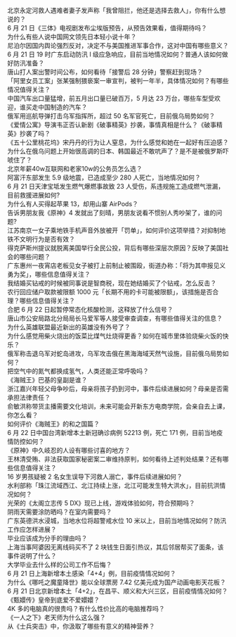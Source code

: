 北京永定河救人遇难者妻子发声称「我曾阻拦，他还是选择去救人」，你有什么想说的？  
6 月 21 日《三体》电视剧发布尘埃版预告，从预告效果看，值得期待吗？  
为什么有些人说中国网文领先日本轻小说十年？  
尼泊尔因国内舆论强烈反对，决定不与美国推进军事合作，这对中国有哪些意义？  
6 月 21 日 19 时广东启动防汛 Ⅰ 级应急响应，目前当地情况如何？普通人该如何做好防汛准备？  
唐山打人案出警时间公布，如何看待「接警后 28 分钟」警察赶到现场？  
「阿里女员工案」张某强制猥亵案一审宣判，被判一年半，具体情况如何？有哪些情况值得关注？  
中国汽车出口量猛增，前五月出口量已破百万，5 月达 23 万台，哪些车型受欢迎，谁买走中国制造的汽车？  
俄军用巡航导弹打击乌军指挥所，超过 50 名军官死亡，目前俄乌局势如何？  
《爱情公寓》导演韦正否认新剧《破事精英》抄袭，事情真相是什么？《破事精英》抄袭了吗？  
《五十公里桃花坞》宋丹丹的行为让人窒息，为什么感觉和她在一起好有压迫感？  
为什么在俄乌问题上开始很高调的日本、韩国最近不敢吭声了？是不是被俄罗斯吓唬住了？  
北京年薪40w互联网和老家10w的公务员怎么选？  
阿富汗东部发生 5.9 级地震，已造成至少 280 人死亡，当地情况如何？  
6 月 21 日天津宝坻发生燃气爆燃事故致 23 人受伤，系违规施工造成燃气泄漏，目前救援进展如何?  
为什么有人买得起苹果 13，却用山寨 AirPods？  
告诉男朋友我《原神》4 发就出了刻晴，男朋友说看不惯别人秀吵架了，谁的问题?  
江苏南京一女子乘地铁手机声音外放被开「罚单」，如何评价这项举措？对抑制地铁不文明行为是否有效？  
得克萨斯州提议就脱离美国举行全民公投，背后有哪些深层次原因？反映了美国社会的哪些问题？  
广东惠州一夜宵店老板见女子被打上前制止被围殴，街道办称：「将为其申报见义勇为奖」，哪些信息值得关注？  
我结婚买钻戒的时候被同事说是智商税，现在她结婚买了个钻戒，怎么反击？  
农行回应储户取款被限额 1000 元「长期不用的卡可能被限额」，该措施是否合理？哪些信息值得关注？  
合肥 6 月 22 日起暂停常态化核酸检测，这释放了什么信号？  
唐山市公安局路北分局局长马爱军等人接受审查调查，有哪些值得关注的信息？  
为什么英雄联盟最近新出的英雄没有外号了？  
为什么感觉用柴火烧出的饭菜比煤气灶烧得更香？如何在城市里体验烧柴火饭的快乐？  
俄军称击退乌军对蛇岛进攻，乌军攻击俄在黑海海域天然气设施，目前俄乌局势如何？  
把空气中的氮气都换成氢气，人类还能正常呼吸吗？  
《海贼王》巴基的皇副是谁？  
浙江嘉兴年轻父母争吵后，母亲将孩子扔到河中，事件后续进展如何？母亲是否需承担法律责任？  
俞敏洪称带货主播需要文化培训，未来可能会开新东方电商学院，会亲自去上课，你怎么看？  
如何评价《海贼王》的和之国篇？  
6 月 22 日中国台湾新增本土新冠确诊病例 52213 例，死亡 171 例，目前当地疫情防控如何？  
《原神》中久岐忍的人设有哪些讨喜的地方？  
王林清受贿、非法获取国家秘密案二审维持原判，如何看待上述判处结果？还有哪些信息值得关注？  
16 岁男孩疑被 2 名女生误导下河救人溺亡，事件后续进展如何？  
水利部称「珠江流域西江、北江持续上涨，北江可能发生特大洪水」，目前抗洪情况如何？  
光荣的《太阁立志传 5 DX》现已上线，游戏体验如何，符合预期吗？  
阴雨天需要涂防晒吗？在室内需要吗？  
广东英德洪水浸城，当地水位将超警戒水位 10 米以上，目前当地情况如何？防汛工作应怎样进展？  
毕业应该成为分手的理由吗？  
上海当事阿婆因无离线码买不了 2 块钱生日面引热议，其后邻居帮买了面条，该事件说明了什么？  
大学毕业去什么样的公司工作不后悔？  
6 月 21 日上海新增本土感染「4+4」例，目前疫情情况如何？  
为什么《哪吒之魔童降世》能以全球票房 7.42 亿美元成为国产动画电影天花板？  
6 月 21 日北京新增本土「4+2」，在昌平、顺义和大兴三区，目前疫情情况如何？  
《甄嬛传》皇帝到底爱不爱嬛嬛？  
4K 多的电脑真的很贵吗？有什么性价比高的电脑推荐吗？  
《一人之下》老天师为什么这么强？  
从《士兵突击》中，你汲取了哪些有意义的精神营养？  
